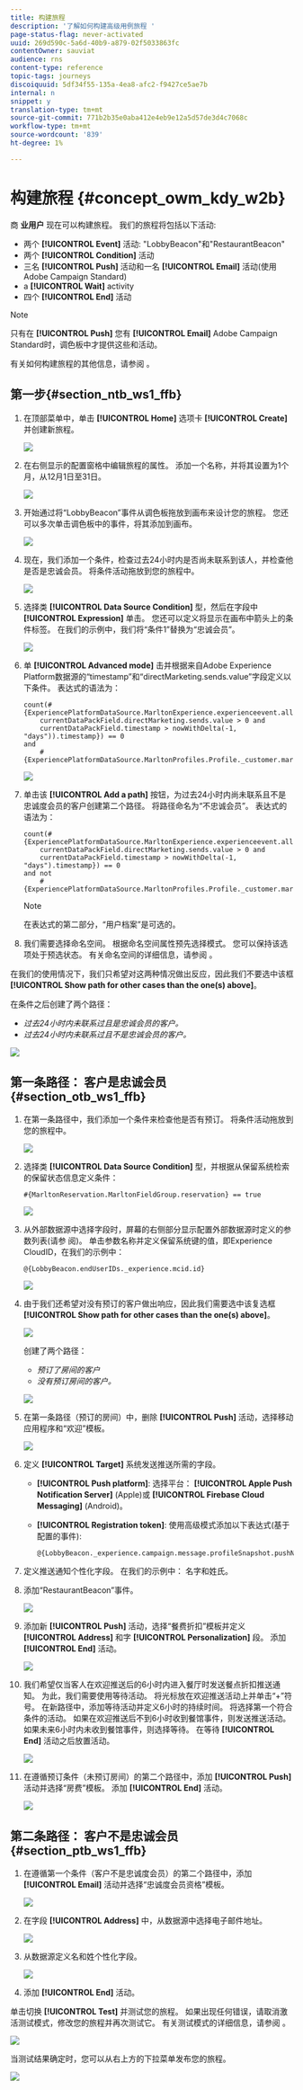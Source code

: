 ```yaml
---
title: 构建旅程
description: '了解如何构建高级用例旅程 '
page-status-flag: never-activated
uuid: 269d590c-5a6d-40b9-a879-02f5033863fc
contentOwner: sauviat
audience: rns
content-type: reference
topic-tags: journeys
discoiquuid: 5df34f55-135a-4ea8-afc2-f9427ce5ae7b
internal: n
snippet: y
translation-type: tm+mt
source-git-commit: 771b2b35e0aba412e4eb9e12a5d57de3d4c7068c
workflow-type: tm+mt
source-wordcount: '839'
ht-degree: 1%

---
```



# 构建旅程 {#concept_owm_kdy_w2b}

商 **业用户** 现在可以构建旅程。 我们的旅程将包括以下活动:

* 两个 **[!UICONTROL Event]** 活动: &quot;LobbyBeacon&quot;和&quot;RestaurantBeacon&quot;
* 两个 **[!UICONTROL Condition]** 活动
* 三名 **[!UICONTROL Push]** 活动和一名 **[!UICONTROL Email]** 活动(使用Adobe Campaign Standard)
* a **[!UICONTROL Wait]** activity
* 四个 **[!UICONTROL End]** 活动

>[!NOTE]
>
>只有在 **[!UICONTROL Push]** 您有 **[!UICONTROL Email]** Adobe Campaign Standard时，调色板中才提供这些和活动。

有关如何构建旅程的其他信息，请参阅 [](../building-journeys/journey.md)。

## 第一步{#section_ntb_ws1_ffb}

1. 在顶部菜单中，单击 **[!UICONTROL Home]** 选项卡 **[!UICONTROL Create]** 并创建新旅程。

   ![](../assets/journey31.png)

1. 在右侧显示的配置窗格中编辑旅程的属性。 添加一个名称，并将其设置为1个月，从12月1日至31日。

   ![](../assets/journeyuc2_12.png)

1. 开始通过将“LobbyBeacon”事件从调色板拖放到画布来设计您的旅程。 您还可以多次单击调色板中的事件，将其添加到画布。

   ![](../assets/journeyuc2_13.png)

1. 现在，我们添加一个条件，检查过去24小时内是否尚未联系到该人，并检查他是否是忠诚会员。 将条件活动拖放到您的旅程中。

   ![](../assets/journeyuc2_14.png)

1. 选择类 **[!UICONTROL Data Source Condition]** 型，然后在字段中 **[!UICONTROL Expression]** 单击。 您还可以定义将显示在画布中箭头上的条件标签。 在我们的示例中，我们将“条件1”替换为“忠诚会员”。

   ![](../assets/journeyuc2_15.png)

1. 单 **[!UICONTROL Advanced mode]** 击并根据来自Adobe Experience Platform数据源的“timestamp”和“directMarketing.sends.value”字段定义以下条件。 表达式的语法为：

   ```
   count(#{ExperiencePlatformDataSource.MarltonExperience.experienceevent.all(
       currentDataPackField.directMarketing.sends.value > 0 and
       currentDataPackField.timestamp > nowWithDelta(-1, "days")).timestamp}) == 0
   and
       #{ExperiencePlatformDataSource.MarltonProfiles.Profile._customer.marlton.loyaltyMember}
   ```

   ![](../assets/journeyuc2_30.png)

1. 单击该 **[!UICONTROL Add a path]** 按钮，为过去24小时内尚未联系且不是忠诚度会员的客户创建第二个路径。 将路径命名为“不忠诚会员”。 表达式的语法为：

   ```
   count(#{ExperiencePlatformDataSource.MarltonExperience.experienceevent.all(
       currentDataPackField.directMarketing.sends.value > 0 and
       currentDataPackField.timestamp > nowWithDelta(-1, "days").timestamp}) == 0
   and not
       #{ExperiencePlatformDataSource.MarltonProfiles.Profile._customer.marlton.loyaltyMember}
   ```

   >[!NOTE]
   >
   >在表达式的第二部分，“用户档案”是可选的。

1. 我们需要选择命名空间。 根据命名空间属性预先选择模式。 您可以保持该选项处于预选状态。 有关命名空间的详细信息，请参阅 [](../event/selecting-the-namespace.md)。

在我们的使用情况下，我们只希望对这两种情况做出反应，因此我们不要选中该框 **[!UICONTROL Show path for other cases than the one(s) above]**。

在条件之后创建了两个路径：

* _过去24小时内未联系过且是忠诚会员的客户。_
* _过去24小时内未联系过且不是忠诚会员的客户。_

![](../assets/journeyuc2_16.png)

## 第一条路径： 客户是忠诚会员 {#section_otb_ws1_ffb}

1. 在第一条路径中，我们添加一个条件来检查他是否有预订。 将条件活动拖放到您的旅程中。

   ![](../assets/journeyuc2_17.png)

1. 选择类 **[!UICONTROL Data Source Condition]** 型，并根据从保留系统检索的保留状态信息定义条件：

   ```
   #{MarltonReservation.MarltonFieldGroup.reservation} == true
   ```

   ![](../assets/journeyuc2_18.png)

1. 从外部数据源中选择字段时，屏幕的右侧部分显示配置外部数据源时定义的参数列表(请参 [](../usecase/configuring-the-data-sources.md)阅)。 单击参数名称并定义保留系统键的值，即Experience CloudID，在我们的示例中：

   ```
   @{LobbyBeacon.endUserIDs._experience.mcid.id}
   ```

   ![](../assets/journeyuc2_19.png)

1. 由于我们还希望对没有预订的客户做出响应，因此我们需要选中该复选框 **[!UICONTROL Show path for other cases than the one(s) above]**。

   ![](../assets/journeyuc2_20.png)

   创建了两个路径：

   * _预订了房间的客户_
   * _没有预订房间的客户。_

   ![](../assets/journeyuc2_21.png)

1. 在第一条路径（预订的房间）中，删除 **[!UICONTROL Push]** 活动，选择移动应用程序和“欢迎”模板。

   ![](../assets/journeyuc2_22.png)

1. 定义 **[!UICONTROL Target]** 系统发送推送所需的字段。

   * **[!UICONTROL Push platform]**: 选择平台： **[!UICONTROL Apple Push Notification Server]** (Apple)或 **[!UICONTROL Firebase Cloud Messaging]** (Android)。
   * **[!UICONTROL Registration token]**: 使用高级模式添加以下表达式(基于配置的事件):

      ```
      @{LobbyBeacon._experience.campaign.message.profileSnapshot.pushNotificationTokens.first().token}
      ```

1. 定义推送通知个性化字段。 在我们的示例中： 名字和姓氏。

1. 添加“RestaurantBeacon”事件。

   ![](../assets/journeyuc2_23.png)

1. 添加新 **[!UICONTROL Push]** 活动，选择“餐费折扣”模板并定义 **[!UICONTROL Address]** 和字 **[!UICONTROL Personalization]** 段。 添加 **[!UICONTROL End]** 活动。

   ![](../assets/journeyuc2_24.png)

1. 我们希望仅当客人在欢迎推送后的6小时内进入餐厅时发送餐点折扣推送通知。 为此，我们需要使用等待活动。 将光标放在欢迎推送活动上并单击“+”符号。 在新路径中，添加等待活动并定义6小时的持续时间。 将选择第一个符合条件的活动。 如果在欢迎推送后不到6小时收到餐馆事件，则发送推送活动。 如果未来6小时内未收到餐馆事件，则选择等待。 在等待 **[!UICONTROL End]** 活动之后放置活动。

   ![](../assets/journeyuc2_31.png)

1. 在遵循预订条件（未预订房间）的第二个路径中，添加 **[!UICONTROL Push]** 活动并选择“房费”模板。 添加 **[!UICONTROL End]** 活动。

   ![](../assets/journeyuc2_25.png)

## 第二条路径： 客户不是忠诚会员{#section_ptb_ws1_ffb}

1. 在遵循第一个条件（客户不是忠诚度会员）的第二个路径中，添加 **[!UICONTROL Email]** 活动并选择“忠诚度会员资格”模板。

   ![](../assets/journeyuc2_26.png)

1. 在字段 **[!UICONTROL Address]** 中，从数据源中选择电子邮件地址。

   ![](../assets/journeyuc2_27.png)

1. 从数据源定义名和姓个性化字段。

   ![](../assets/journeyuc2_28.png)

1. 添加 **[!UICONTROL End]** 活动。

单击切换 **[!UICONTROL Test]** 并测试您的旅程。 如果出现任何错误，请取消激活测试模式，修改您的旅程并再次测试它。 有关测试模式的详细信息，请参阅 [](../building-journeys/testing-the-journey.md)。

![](../assets/journeyuc2_32bis.png)

当测试结果确定时，您可以从右上方的下拉菜单发布您的旅程。

![](../assets/journeyuc2_32.png)
